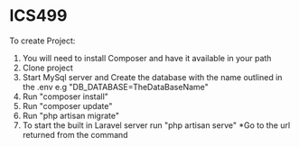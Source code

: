 # ICS499

To create Project:

  1. You will need to install Composer and have it available in your path
  2. Clone project
  3. Start MySql server and Create the database with the name outlined in the .env e.g "DB_DATABASE=TheDataBaseName"
  4. Run "composer install"
  5. Run "composer update"
  6. Run "php artisan migrate"
  7. To start the built in Laravel server run "php artisan serve" *Go to the url returned from the command
